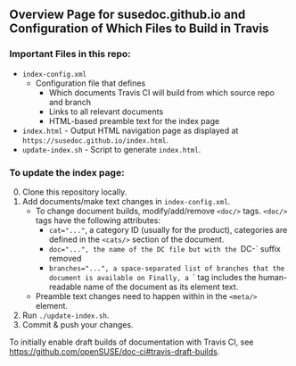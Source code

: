 ## Overview Page for susedoc.github.io and Configuration of Which Files to Build in Travis

### Important Files in this repo:

* `index-config.xml`
   * Configuration file that defines
      * Which documents Travis CI will build from which source repo and branch
      * Links to all relevant documents
      * HTML-based preamble text for the index page
* `index.html` - Output HTML navigation page as displayed at `https://susedoc.github.io/index.html`.
* `update-index.sh` - Script to generate `index.html`.

### To update the index page:

0. Clone this repository locally.
1. Add documents/make text changes in `index-config.xml`.
   * To change document builds, modify/add/remove `<doc/>` tags. `<doc/>` tags have the following attributes:
      * `cat="..."`, a category ID (usually for the product), categories are defined in the `<cats/>` section of the document.
      * `doc="...", the name of the DC file but with the `DC-` suffix removed
      * `branches="...", a space-separated list of branches that the document is available on
     Finally, a `<doc/>` tag includes the human-readable name of the document as its element text.
   * Preamble text changes need to happen within in the `<meta/>` element.
2. Run `./update-index.sh`.
3. Commit & push your changes.

To initially enable draft builds of documentation with Travis CI, see https://github.com/openSUSE/doc-ci#travis-draft-builds.
